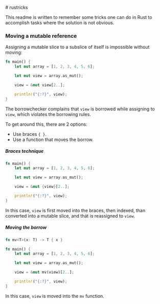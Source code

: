#   r u s t r i c k s

This readme is written to remember some tricks one can do in Rust to accomplish tasks where the solution is not obvious.

### Moving a mutable reference

Assigning a mutable slice to a subslice of itself is impossible without moving:

```Rust
fn main() {
    let mut array = [1, 2, 3, 4, 5, 6];

    let mut view = array.as_mut();

    view = &mut view[2..];

    println!("{:?}", view);
}
```

The borrowchecker complains that `view` is borrowed while assigning to `view`, which violates the borrowing rules.

To get around this, there are 2 options:
  - Use braces `{ }`.
  - Use a function that moves the borrow.

##### Braces technique

```Rust
fn main() {
    let mut array = [1, 2, 3, 4, 5, 6];

    let mut view = array.as_mut();

    view = &mut {view}[2..];

    println!("{:?}", view);
}
```

In this case, `view` is first moved into the braces, then indexed, than converted into a mutable slice, and thát is reassigned to `view`.

##### Moving the borrow

```Rust
fn mv<T>(x: T) -> T { x }

fn main() {
    let mut array = [1, 2, 3, 4, 5, 6];

    let mut view = array.as_mut();

    view = &mut mv(view)[2..];

    println!("{:?}", view);
}
```

In this case, `view` is moved into the `mv` function.
